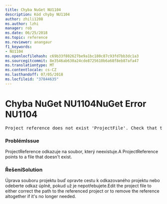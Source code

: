 ```yaml
---
title: Chyba NuGet NU1104
description: Kód chyby NU1104
author: zhili1208
ms.author: lzhi
manager: rob
ms.date: 06/25/2018
ms.topic: reference
ms.reviewer: anangaur
f1_keywords:
- NU1104
ms.openlocfilehash: c69b33f802627be9a1bc180c87c93fd7bb3dc1a3
ms.sourcegitcommit: 8e3546ab630a24cde8725610b6a68f8eb87afa47
ms.translationtype: MT
ms.contentlocale: cs-CZ
ms.lasthandoff: 07/05/2018
ms.locfileid: "37844635"
---
```

# <a name="nuget-error-nu1104"></a><span data-ttu-id="5ce8e-103">Chyba NuGet NU1104</span><span class="sxs-lookup"><span data-stu-id="5ce8e-103">NuGet Error NU1104</span></span>

<pre>Project reference does not exist 'ProjectFile'. Check that the project reference is valid and that the project file exists.</pre>

### <a name="issue"></a><span data-ttu-id="5ce8e-104">Problém</span><span class="sxs-lookup"><span data-stu-id="5ce8e-104">Issue</span></span>
<span data-ttu-id="5ce8e-105">ProjectReference odkazuje na soubor, který neexistuje.</span><span class="sxs-lookup"><span data-stu-id="5ce8e-105">A ProjectReference points to a file that doesn't exist.</span></span>

### <a name="solution"></a><span data-ttu-id="5ce8e-106">Řešení</span><span class="sxs-lookup"><span data-stu-id="5ce8e-106">Solution</span></span>
<span data-ttu-id="5ce8e-107">Úprava souboru projektu buď opravte cestu k odkazovaného projektu nebo odeberte odkaz úplně, pokud už je nepotřebujete.</span><span class="sxs-lookup"><span data-stu-id="5ce8e-107">Edit the project file to either correct the path to the referenced project or to remove the reference altogether if it's no longer needed.</span></span>